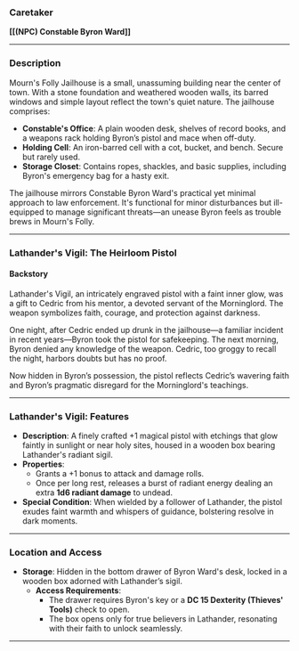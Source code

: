 
### **Caretaker**  
**[[(NPC) Constable Byron Ward]]**  

---

### **Description**  

Mourn's Folly Jailhouse is a small, unassuming building near the center of town. With a stone foundation and weathered wooden walls, its barred windows and simple layout reflect the town's quiet nature. The jailhouse comprises:  

- **Constable's Office**: A plain wooden desk, shelves of record books, and a weapons rack holding Byron’s pistol and mace when off-duty.  
- **Holding Cell**: An iron-barred cell with a cot, bucket, and bench. Secure but rarely used.  
- **Storage Closet**: Contains ropes, shackles, and basic supplies, including Byron's emergency bag for a hasty exit.

The jailhouse mirrors Constable Byron Ward's practical yet minimal approach to law enforcement. It's functional for minor disturbances but ill-equipped to manage significant threats—an unease Byron feels as trouble brews in Mourn's Folly.

---

### **Lathander's Vigil: The Heirloom Pistol**

#### **Backstory**  
Lathander's Vigil, an intricately engraved pistol with a faint inner glow, was a gift to Cedric from his mentor, a devoted servant of the Morninglord. The weapon symbolizes faith, courage, and protection against darkness.  

One night, after Cedric ended up drunk in the jailhouse—a familiar incident in recent years—Byron took the pistol for safekeeping. The next morning, Byron denied any knowledge of the weapon. Cedric, too groggy to recall the night, harbors doubts but has no proof.  

Now hidden in Byron’s possession, the pistol reflects Cedric’s wavering faith and Byron’s pragmatic disregard for the Morninglord's teachings.

---

### **Lathander's Vigil: Features**  

- **Description**: A finely crafted +1 magical pistol with etchings that glow faintly in sunlight or near holy sites, housed in a wooden box bearing Lathander's radiant sigil.  
- **Properties**:  
  - Grants a +1 bonus to attack and damage rolls.  
  - Once per long rest, releases a burst of radiant energy dealing an extra **1d6 radiant damage** to undead.  
- **Special Condition**: When wielded by a follower of Lathander, the pistol exudes faint warmth and whispers of guidance, bolstering resolve in dark moments.  

---

### **Location and Access**

- **Storage**: Hidden in the bottom drawer of Byron Ward's desk, locked in a wooden box adorned with Lathander’s sigil.  
  - **Access Requirements**:  
    - The drawer requires Byron's key or a **DC 15 Dexterity (Thieves' Tools)** check to open.  
    - The box opens only for true believers in Lathander, resonating with their faith to unlock seamlessly.  

---
